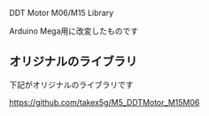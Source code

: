DDT Motor M06/M15 Library

Arduino Mega用に改変したものです

## オリジナルのライブラリ

下記がオリジナルのライブラリです

https://github.com/takex5g/M5_DDTMotor_M15M06

